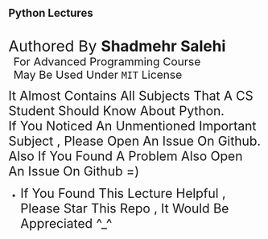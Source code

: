 ## Python Lectures
<br> <span style="font-size: 30px;">Authored By <b> Shadmehr Salehi </b></span>
<br> <span style="font-size: 22px;margin-left : 10px">For Advanced Programming Course</span>
<br> <span style="font-size: 22px;margin-left : 10px">May Be Used Under `MIT` License</span>



<span style="font-size: 25px;">It Almost Contains All Subjects That A CS Student Should Know About Python. <br> If You Noticed An Unmentioned Important Subject , Please Open An Issue On Github. <br> Also If You Found A Problem Also Open An Issue On Github =)</span>

- <span style="font-size: 25px;"> If You Found This Lecture Helpful , Please Star This Repo , It Would Be Appreciated ^_^ </span><br>
